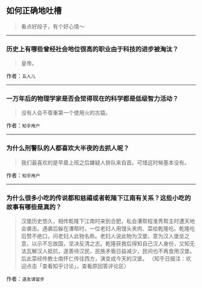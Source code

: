 ## 如何正确地吐槽

> 看点好段子，有个好心情～


 
---

### 历史上有哪些曾经社会地位很高的职业由于科技的进步被淘汰？

> 皇帝。


作者：`五人儿`

---

### 一万年后的物理学家是否会觉得现在的科学都是低级智力活动？

> 没有人会不尊重第一个使用火的古猿。


作者：`知乎用户`

---

### 为什么刑警队的人都喜欢大半夜的去抓人呢？

> 我们最喜欢的是早晨上班之后嫌疑人排队来自首。可惜这时候基本没有。


作者：`知乎用户`

---

### 为什么很多小吃的传说都和慈禧或者乾隆下江南有关系？这些小吃的故事有哪些是真的？

> 汉堡历史悠久，相传乾隆下江南时来到合肥，私会漕帮程淮秀帮主时遭天地会袭击。遇袭后躲在漕帮时，一位老妇人用馒头夹肉、菜给乾隆吃。乾隆吃后赞不绝口，问老妇人此物名称。老妇人说此物为汉堡，意为汉人堡垒之意，以示不忘故国，坚决反清之志。乾隆获救后得知自己汉人身份，又知无法瓦解汉人抵抗，遂善待汉民，民族矛盾日益减少，民间也不再食用汉堡。后此菜经传教士南怀仁传往西方，演变成今天的汉堡。
> （知乎日报注：欢迎点击「查看知乎讨论」，查看原回答评论区）


作者：`道友请留步`